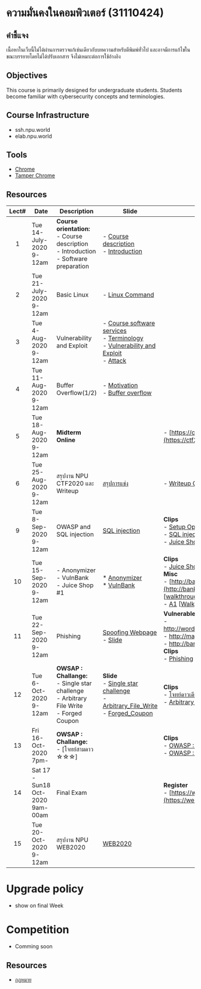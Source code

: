 #  ความมั่นคงในคอมพิวเตอร์ (31110424)
## คำชี้แจง
เนื้อหาในเว็บนี้ไม่ได้ผ่านการตรวจแก้เช่นเดียวกับบทความสำหรับตีพิมพ์ทั่วไป และอาจมีการแก้ไขในขณะบรรยายโดยไม่ได้ปรับเอกสาร จึงไม่เหมาะต่อการใช้อ้างอิง

## Objectives
This course is primarily designed for undergraduate students. Students become familiar with cybersecurity concepts and terminologies.

## Course Infrastructure
* ssh.npu.world
* elab.npu.world

## Tools
* [Chrome](https://www.google.com/chrome/)
* [Tamper Chrome](https://chrome.google.com/webstore/detail/tamper-chrome-extension/hifhgpdkfodlpnlmlnmhchnkepplebkb)


## Resources

| Lect# | Date | Description  |Slide| Note |
|:-----:|------|-------------|----|---------------------|
| 1| Tue 14-July-2020 <br> 9-12am| **Course orientation:** <br> - Course description<br> - Introduction <br> - Software preparation  |- [Course description](https://github.com/Lecture-CPE/424/blob/master/31110424-description.pdf) <br> - [Introduction](https://github.com/Lecture-CPE/424/blob/master/w1/w1-501-1.Course%20Description-WD.pdf)| |
| 2| Tue 21-July-2020  <br> 9-12am | Basic Linux  | - [Linux Command](https://github.com/Lecture-CPE/424/raw/master/w2/w1-501-0.1.Linux.pdf)| |
| 3| Tue 4-Aug-2020  <br> 9-12am | Vulnerability and Exploit  | - [Course software services](https://github.com/Lecture-CPE/424/raw/master/w3/w3-Course%20facility.pdf) <br>- [Terminology](https://github.com/Lecture-CPE/424/raw/master/w3/w3.1-Terminology.pdf) <br> - [Vulnerability and Exploit](https://github.com/Lecture-CPE/424/raw/master/w3/w3.2-Vulnerability.pdf) <br> - [Attack](https://github.com/Lecture-CPE/424/raw/master/w3/w3.3-Attack)| |
| 4| Tue 11-Aug-2020  <br> 9-12am | Buffer Overflow(1/2)  | - [Motivation](https://github.com/Lecture-CPE/424/raw/master/w4/w3.4-Motivation.pdf) <br> - [Buffer overflow](https://github.com/Lecture-CPE/424/raw/master/w4/w3.5-Intro%20buffer%20overflow.pdf)| |
| 5| Tue 18-Aug-2020  <br> 9-12am | **Midterm Online** |  | - [https://ctf2020.npu.world](https://ctf2020.npu.world)  |
| 6| Tue 25-Aug-2020  <br> 9-12am | สรุปงาน NPU CTF2020 และ Writeup |[สรุปการแข่ง](https://github.com/Lecture-CPE/424/raw/master/w5/CTF-midterm-summary.pdf)  | - [Writeup CTF2020](https://www.youtube.com/watch?v=c2ZOo8ev9S0)  |
| 9| Tue 8-Sep-2020  <br> 9-12am | OWASP and SQL injection |[SQL injection](https://github.com/Lecture-CPE/424/raw/master/w9/w9_OWASP.pdf)  | **Clips** <br> - [Setup OpenVPN for Android](https://www.youtube.com/watch?v=6tMl_cXPcvc) <br> - [SQL injection](https://www.youtube.com/watch?v=PEmvqigfDjw) <br> - [Juice Shop : Score board](https://youtu.be/3XFSU34buTI) |
| 10| Tue 15-Sep-2020  <br> 9-12am | - Anonymizer <br> - VulnBank <br> - Juice Shop #1 |* [Anonymizer](https://github.com/Lecture-CPE/424/raw/master/w10/w10_Anonymizer.pdf)<br> * [VulnBank](https://github.com/Lecture-CPE/424/raw/master/w10/w10_VulnBank.pdf) |**Clips**<br> - [Juice Shop #1](https://youtu.be/0a3GIhkusGg)<br> **Misc** <br> - [http://bank.dyn.npu.world](http://bank.dyn.npu.world) [[walkthrough](https://github.com/vulnbank/vulnbank/blob/master/VulnBank_Guide.pdf)] <br> - [A1](http://a1.dyn.npu.world) [[Walkghrough](https://git.npu.world/cpe/sqlinjection-training-app/-/blob/master/walkthrough.md)]  |
| 11| Tue 22-Sep-2020  <br> 9-12am | Phishing |[Spoofing Webpage](https://github.com/Lecture-CPE/424/tree/master/w11) <br> - [Slide](https://github.com/Lecture-CPE/424/raw/master/w11/w11_CreatePhishing.pdf)  | **Vulnerable Website**<br> - http://wordpress.dyn.npu.world <br> - http://magic.dyn.npu.world <br> - http://bank.dyn.npu.world <br> **Clips** <br> - [Phishing](https://youtu.be/TBCAyfJbnqs) |
|12| Tue 6-Oct-2020 <br> 9-12am | **OWSAP : Challange:** <br> - Single star challenge <br> - Arbitrary File Write <br> - Forged Coupon  | **Slide** <br> - [Single star challenge](https://github.com/Lecture-CPE/424/raw/master/w12/w12_OWASP-All-1_Star.pdf) <br> - [Arbitrary_File_Write](https://github.com/Lecture-CPE/424/raw/master/w12/w12_OWASP-All-6_Star-Arbitrary_File_Write.pdf) <br> - [Forged_Coupon](https://github.com/Lecture-CPE/424/raw/master/w12/w12_OWASP-All-6_Star-Forged_Coupon.pdf) |**Clips**<br> - [โจทย์ดาวเดียว ☆](https://youtu.be/gILFnWVqdA8)  <br> - [Arbitrary file write](https://youtu.be/68JlVCDYpK0)|
| 13| Fri 16-Oct-2020  <br> 7pm- |  **OWSAP : Challange:** <br> - [โจทย์สามดาว ☆☆☆]  ||**Clips** <br> - [OWASP : Payback Time](https://www.youtube.com/watch?v=F-Im9o9amZQ)<br> - [OWASP : Admin Registration](https://youtu.be/gG9BAe-pBxA)|
| 14 | Sat 17 - Sun18 Oct-2020 9am-00am| Final Exam  || **Register** <br> - [https://web2020.npu.world](https://web2020.npu.world) |
| 15| Tue 20-Oct-2020  <br> 9-12am | สรุปงาน NPU WEB2020  | [WEB2020](https://github.com/Lecture-CPE/424/raw/master/w16/w16-CTF-final-summary.pdf) |  |

# Upgrade policy

* show on final Week

# Competition 

* Comming soon

## Resources

* [กฏหมาย](https://www.etda.or.th/th/Our-Service/Capacity-Building/Law.aspx)

